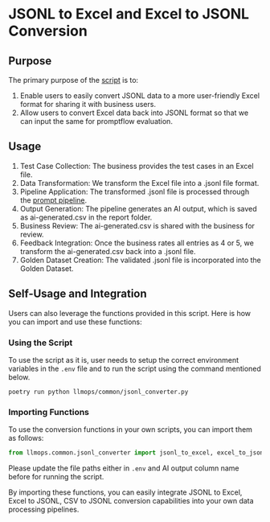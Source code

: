 # JSONL to Excel and Excel to JSONL Conversion

## Purpose

The primary purpose of the [script](https://github.com/gsk-tech/AIGA/blob/main/llmops/common/jsonl_converter.py) is to:

1. Enable users to easily convert JSONL data to a more user-friendly Excel format for sharing it with business users.
2. Allow users to convert Excel data back into JSONL format so that we can input the same for promptflow evaluation.

## Usage

1. Test Case Collection: The business provides the test cases in an Excel file.
2. Data Transformation: We transform the Excel file into a .jsonl file format.
3. Pipeline Application: The transformed .jsonl file is processed through the [prompt pipeline](https://github.com/gsk-tech/AIGA/blob/main/llmops/common/prompt_pipeline.py).
4. Output Generation: The pipeline generates an AI output, which is saved as ai-generated.csv in the report folder.
5. Business Review: The ai-generated.csv is shared with the business for review.
6. Feedback Integration: Once the business rates all entries as 4 or 5, we transform the ai-generated.csv back into a .jsonl file.
7. Golden Dataset Creation: The validated .jsonl file is incorporated into the Golden Dataset.

## Self-Usage and Integration

Users can also leverage the functions provided in this script. Here is how you can import and use these functions:

### Using the Script

To use the script as it is, user needs to setup the correct environment variables in the `.env` file and to run the script using the command mentioned below.

``` shell
poetry run python llmops/common/jsonl_converter.py
```

### Importing Functions

To use the conversion functions in your own scripts, you can import them as follows:

```python
from llmops.common.jsonl_converter import jsonl_to_excel, excel_to_jsonl, csv_to_jsonl
```

Please update the file paths either in `.env` and AI output column name before for running the script.

By importing these functions, you can easily integrate JSONL to Excel, Excel to JSONL, CSV to JSONL conversion capabilities into your own data processing pipelines.
